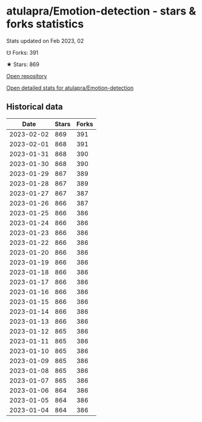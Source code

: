 # atulapra/Emotion-detection - stars & forks statistics

Stats updated on Feb 2023, 02

☋ Forks: 391

★ Stars: 869

[Open repository](https://github.com/atulapra/Emotion-detection)

[Open detailed stats for atulapra/Emotion-detection](https://reviewgithub.com/rep/atulapra/Emotion-detection)

## Historical data
| Date | Stars | Forks |
|------|-------|-------|
| 2023-02-02 | 869 | 391 | 
| 2023-02-01 | 868 | 391 | 
| 2023-01-31 | 868 | 390 | 
| 2023-01-30 | 868 | 390 | 
| 2023-01-29 | 867 | 389 | 
| 2023-01-28 | 867 | 389 | 
| 2023-01-27 | 867 | 387 | 
| 2023-01-26 | 866 | 387 | 
| 2023-01-25 | 866 | 386 | 
| 2023-01-24 | 866 | 386 | 
| 2023-01-23 | 866 | 386 | 
| 2023-01-22 | 866 | 386 | 
| 2023-01-20 | 866 | 386 | 
| 2023-01-19 | 866 | 386 | 
| 2023-01-18 | 866 | 386 | 
| 2023-01-17 | 866 | 386 | 
| 2023-01-16 | 866 | 386 | 
| 2023-01-15 | 866 | 386 | 
| 2023-01-14 | 866 | 386 | 
| 2023-01-13 | 866 | 386 | 
| 2023-01-12 | 865 | 386 | 
| 2023-01-11 | 865 | 386 | 
| 2023-01-10 | 865 | 386 | 
| 2023-01-09 | 865 | 386 | 
| 2023-01-08 | 865 | 386 | 
| 2023-01-07 | 865 | 386 | 
| 2023-01-06 | 864 | 386 | 
| 2023-01-05 | 864 | 386 | 
| 2023-01-04 | 864 | 386 | 

